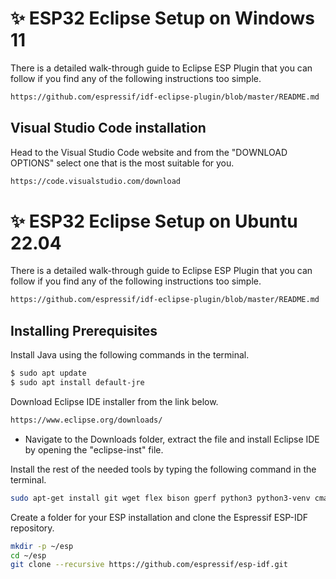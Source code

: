 # ✨ ESP32 Eclipse Setup on Windows 11
There is a detailed walk-through guide to Eclipse ESP Plugin that you can follow if you find any of the following instructions too simple.
```sh
https://github.com/espressif/idf-eclipse-plugin/blob/master/README.md
```

## Visual Studio Code installation
Head to the Visual Studio Code website and from the "DOWNLOAD OPTIONS" select one that is the most suitable for you.

```sh
https://code.visualstudio.com/download
```

# ✨ ESP32 Eclipse Setup on Ubuntu 22.04
There is a detailed walk-through guide to Eclipse ESP Plugin that you can follow if you find any of the following instructions too simple.
```sh
https://github.com/espressif/idf-eclipse-plugin/blob/master/README.md
```
## Installing Prerequisites
Install Java using the following commands in the terminal.
```sh
$ sudo apt update
$ sudo apt install default-jre
```
Download Eclipse IDE installer from the link below.
```sh
https://www.eclipse.org/downloads/
```
* Navigate to the Downloads folder, extract the file and install Eclipse IDE by opening the "eclipse-inst" file.

Install the rest of the needed tools by typing the following command in the terminal.
```sh
sudo apt-get install git wget flex bison gperf python3 python3-venv cmake ninja-build ccache libffi-dev libssl-dev dfu-util libusb-1.0-0
```
Create a folder for your ESP installation and clone the Espressif ESP-IDF repository.
```sh
mkdir -p ~/esp
cd ~/esp
git clone --recursive https://github.com/espressif/esp-idf.git
```






